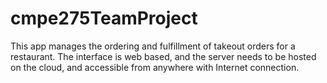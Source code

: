 # cmpe275TeamProject

This app manages the ordering and fulfillment of takeout orders for a restaurant. The interface is web based, and the server needs
to be hosted on the cloud, and accessible from anywhere with Internet connection.
